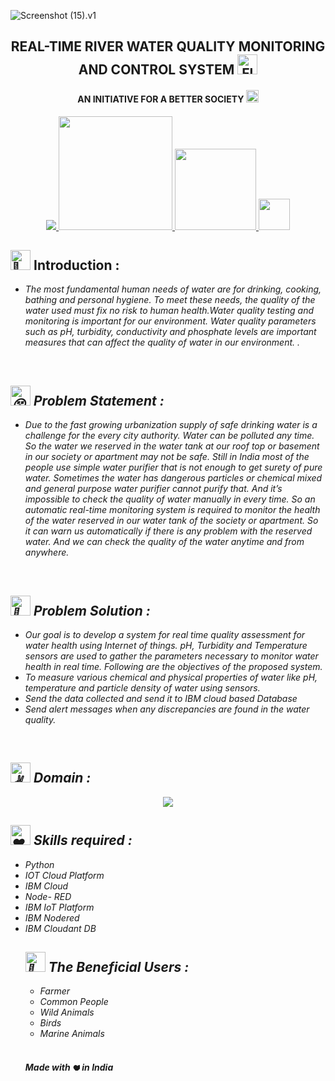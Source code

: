 <img src='https://i.postimg.cc/R0pFs2Lc/Screenshot-15-v1.jpg' alt="Screenshot (15).v1"></img>
</a>
<h2 align="center">REAL-TIME RIVER WATER QUALITY MONITORING AND CONTROL SYSTEM <a href="https://github.com/IBM-EPBL/IBM-Project-30582-1660149637" target="_blank"><picture>
  <source srcset="https://fonts.gstatic.com/s/e/notoemoji/latest/1f340/512.webp" type="image/webp">
  <img src="https://fonts.gstatic.com/s/e/notoemoji/latest/1f340/512.gif" alt="Flags" width="32" height="32">
</picture></a></h2>

<h4 align="center">AN INITIATIVE FOR A BETTER SOCIETY <picture>
  <source srcset="https://fonts.gstatic.com/s/e/notoemoji/latest/2764_fe0f/512.webp" type="image/webp">
  <img src="https://fonts.gstatic.com/s/e/notoemoji/latest/2764_fe0f/512.gif" alt="❤" width="20" height="20">
</picture> </h4>
 <p align="center">
<a href="https://www.ibm.com/in-en">
<img src="https://img.shields.io/badge/IBM-052FAD.svg?style=for-the-badge&logo=IBM&logoColor=white"> 
</a>
<a href="https://www.python.org/g">
    <img src="https://forthebadge.com/images/badges/made-with-python.svg" width =182 >
  </a>
   <a href="https://www.ibm.com/cloud">
      <img src="https://img.shields.io/badge/IBM%20Watson-BE95FF.svg?style=for-the-badge&logo=IBM-Watson&logoColor=white" width=130>
  </a>
  <a href="https://rodered.org/">
    <img src="https://user-images.githubusercontent.com/113123610/196036498-ae63bf96-c781-4319-b156-d90982d12aa2.png" width =50>
   </a>
</p>

<h2><picture>
  <source srcset="https://fonts.gstatic.com/s/e/notoemoji/latest/1f331/512.webp" type="image/webp">
  <img src="https://fonts.gstatic.com/s/e/notoemoji/latest/1f331/512.gif" alt="🌱" width="32" height="32">
</picture> Introduction :</h2><i>
<ul>
<li> The most fundamental human needs of water are for drinking, cooking, bathing  and personal hygiene. To meet these needs, the quality of the water used must fix no risk to human health.Water quality testing and monitoring is important for our environment. Water quality parameters such as pH, turbidity, conductivity and phosphate levels are important measures that can affect the quality of water in our environment.
. </li>
  </ul>
<br>
<div>
 <h2><picture>
  <source srcset="https://fonts.gstatic.com/s/e/notoemoji/latest/1f635_200d_1f4ab/512.webp" type="image/webp">
  <img src="https://fonts.gstatic.com/s/e/notoemoji/latest/1f635_200d_1f4ab/512.gif" alt="😵" width="32" height="32">
</picture> Problem Statement :</h2></div>
<ul>
<li>Due to the fast growing urbanization supply of safe
drinking water is a challenge for the every city authority.
Water can be polluted any time. So the water we reserved
in the water tank at our roof top or basement in our
society or apartment may not be safe. Still in India most of
the people use simple water purifier that is not enough to
get surety of pure water. Sometimes the water has
dangerous particles or chemical mixed and general
purpose water purifier cannot purify that. And it’s
impossible to check the quality of water manually in every
time. So an automatic real-time monitoring system is
required to monitor the health of the water reserved in
our water tank of the society or apartment. So it can warn
us automatically if there is any problem with the reserved
water. And we can check the quality of the water anytime
and from anywhere. 
</ul>
<br>

<div>
 <h2><picture>
  <source srcset="https://fonts.gstatic.com/s/e/notoemoji/latest/1f31f/512.webp" type="image/webp">
  <img src="https://fonts.gstatic.com/s/e/notoemoji/latest/1f31f/512.gif" alt="🌟" width="32" height="32">
</picture> Problem Solution :</h2></div>
<ul>
<li> Our goal is to develop a system for real time quality
assessment for water health  using
Internet of things. pH, Turbidity and Temperature sensors are
used to gather the parameters necessary to monitor water
health in real time. Following are the objectives of the
proposed system.
<li>To measure various chemical and physical
properties of water like pH, temperature and
particle density of water using sensors.
<li> Send the data collected  and send it to IBM cloud based
Database 
<li>Send alert messages when any discrepancies are found
in the water quality.
 </ul>
<br>

<div>
 <h2><picture>
  <source srcset="https://fonts.gstatic.com/s/e/notoemoji/latest/270c_1f3fc/512.webp" type="image/webp">
  <img src="https://fonts.gstatic.com/s/e/notoemoji/latest/270c_1f3fc/512.gif" alt="✌" width="32" height="32">
</picture> Domain :</h2></div>
<div align="center">
 <img src="https://images.squarespace-cdn.com/content/v1/5c78d4cffb22a54fe99b0689/1567147872947-3EZ6IREQBWW0516CSH01/iot.gif?format=500w">
 </div>
 
 <div>
 <h2><picture>
  <source srcset="https://fonts.gstatic.com/s/e/notoemoji/latest/2764_fe0f/512.webp" type="image/webp">
  <img src="https://fonts.gstatic.com/s/e/notoemoji/latest/2764_fe0f/512.gif" alt="❤" width="32" height="32">
</picture> Skills required :</h2></div>
<ul>
<li> Python
<li>IOT Cloud Platform 
<li>IBM Cloud 
<li>Node- RED
<li>IBM IoT Platform
<li>IBM Nodered
<li>IBM Cloudant DB

<br>

<div>
 <h2><picture>
  <source srcset="https://fonts.gstatic.com/s/e/notoemoji/latest/1f979/512.webp" type="image/webp">
  <img src="https://fonts.gstatic.com/s/e/notoemoji/latest/1f979/512.gif" alt="🥹" width="32" height="32">
</picture>	The Beneficial Users  :</h2></div>
<ul>
<li>  	Farmer </li>
<li>  	Common People </li>
<li>  	Wild Animals </li>
<li>  	Birds </li>
<li>  	Marine Animals  </li>

  </ul>
<br>

 <h5> Made with <picture>
  <source srcset="https://fonts.gstatic.com/s/e/notoemoji/latest/2764_fe0f/512.webp" type="image/webp">
  <img src="https://fonts.gstatic.com/s/e/notoemoji/latest/2764_fe0f/512.gif" alt="❤" width="12" height="12">
</picture> in India 
